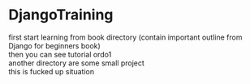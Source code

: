 # DjangoTraining
first start learning from book directory (contain important outline from Django for beginners book)<br>
then you can see tutorial ordo1 <br>
another directory are some small project<br>
this is fucked up situation
